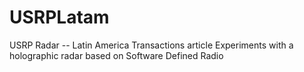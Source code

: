 # USRPLatam
USRP Radar -- Latin America Transactions article
Experiments with a holographic radar based on Software Defined Radio
